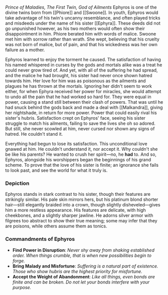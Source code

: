 *Prince of Maladies, The First Twin, God of Ailments*
Ephyros is one of the divine twins born from [[Phiore]] and [[Swoone]]. In youth, Ephyros would take advantage of his twin's uncanny resemblance, and often played tricks and misdeeds under the name of his sister [[Ephyra]]. These deeds did not go unpunished however, as his two mothers would often show their disappointment in him. Phiore berated him with words of malice. Swoone met him with sorrow rather than wrath. She wept, believing that his cruelty was not born of malice, but of pain, and that his wickedness was her own failure as a mother.

Ephyros learned to enjoy the torment he caused. The satisfaction of having his named whispered in curses by the gods and mortals alike was a treat he could never grow tired of. And yet, with all of the suffering he had spread, and the malice he had brought, his sister had never once shown hatred towards him. Her love for him was as poisonous as the ailments and plagues he has thrown at the mortals. Ignoring her didn't seem to work either, for when Ephyra received her power for miracles, she would attempt to undo all the pain that he had worked so hard for. They were equal in power, causing a stand still between their clash of powers. That was until he had snuck behind the gods back and made a deal with [[Malkandra]], giving her nightshade, in return for more power. Power that could easily rival his sister's hubris. Satisfaction crept on Ephyros' face, seeing his sister struggle to match his ailments, failing to save the lives she oh so adored. But still, she never scowled at him, never cursed nor shown any signs of hatred. He couldn't stand it. 

Everything had begun to lose its satisfaction. This unconditional love gnawed at him. He couldn't understand it, nor accept it. Why couldn't she be like his parents? He wanted to crush her spirit—no, he **had** to. And so, Ephyros, alongside his worshippers began the beginnings of his grand scheme. To prove that the love of his sister is finite; an ignorance she fails to look past, and see the world for what it truly is.


### Depiction
Ephyros stands in stark contrast to his sister, though their features are strikingly similar. His pale skin mirrors hers, but his platinum blond shorter hair—still elegantly braided into a crown, though slightly disheveled—gives him a more restless appearance. His features are delicate, with high cheekbones, and a slightly sharper jawline. He adorns silver armor with filgrees too abstract to show their true meaning; some may infer that they are poisons, while others assume them as tonics.

### Commandments of Ephyros
+ **Find Power in Disruption**: *Never shy away from shaking established order. When things crumble, that is when new possibilities begin to forge.*
+ **Bring Malady and Misfortune**: *Suffering is a natural part of existence. Those who show hubris are the highest priority for misfortune.*
+ **Accept the Weight of Abandonment**: *Like all things, even bonds are finite and can be broken. Do not let your bonds interfere with your purpose.*